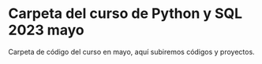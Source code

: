 # Carpeta del curso de Python y SQL 2023 mayo

Carpeta de código del curso en mayo, aquí subiremos códigos y proyectos.
